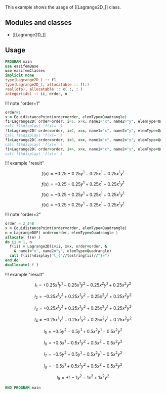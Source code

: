 This example shows the usage of [[Lagrange2D_]] class.

## Modules and classes

- [[Lagrange2D_]]

## Usage

```fortran
PROGRAM main
use easifemBase
use easifemClasses
implicit none
type(Lagrange2D_) :: f1
type(Lagrange2D_), allocatable :: f(:)
real(dfp), allocatable :: x( :, : )
integer(i4b) :: ii, order, n
```

!!! note "order=1"

```fortran
order=1
x = EquidistancePoint(order=order, elemType=Quadrangle)
f1=Lagrange2D( order=order, i=1, x=x, name1="x", name2="y", elemType=Quadrangle )
call f1%display( 'f(x)=' )
f1=Lagrange2D( order=order, i=2, x=x, name1="x", name2="y", elemType=Quadrangle )
call f1%display( 'f(x)=' )
f1=Lagrange2D( order=order, i=3, x=x, name1="x", name2="y", elemType=Quadrangle )
call f1%display( 'f(x)=' )
f1=Lagrange2D( order=order, i=4, x=x, name1="x", name2="y", elemType=Quadrangle )
call f1%display( 'f(x)=' )
```

!!! example "result"

$$
f(x)=+0.25-0.25 y^1-0.25x^1+0.25x^1 y^1
$$

$$
f(x)=+0.25-0.25 y^1+0.25x^1-0.25x^1 y^1
$$

$$
f(x)=+0.25+0.25 y^1+0.25x^1+0.25x^1 y^1
$$

$$
f(x)=+0.25+0.25 y^1-0.25x^1-0.25x^1 y^1
$$

!!! note "order=2"

```fortran
order = 2_I4B
x = EquidistancePoint(order=order, elemType=Quadrangle)
n = LagrangeDOF( order=order, elemType=Quadrangle )
allocate( f(n) )
do ii = 1, n
  f(ii) = Lagrange2D(i=ii, x=x, order=order, &
    & name1="x", name2="y", elemType=Quadrangle)
  call f(ii)%display("l_{"//tostring(ii)//"}=")
end do
deallocate( f )
```

!!! example "result"

$$
l_{1}=+0.25x^1 y^1-0.25x^1 y^2-0.25x^2 y^1+0.25x^2 y^2
$$

$$
l_{2}=-0.25x^1 y^1+0.25x^1 y^2-0.25x^2 y^1+0.25x^2 y^2
$$

$$
l_{3}=+0.25x^1 y^1+0.25x^1 y^2+0.25x^2 y^1+0.25x^2 y^2
$$

$$
l_{4}=-0.25x^1 y^1-0.25x^1 y^2+0.25x^2 y^1+0.25x^2 y^2
$$

$$
l_{5}=+0.5 y^2-0.5 y^1+0.5x^2 y^1-0.5x^2 y^2
$$

$$
l_{6}=+0.5x^1-0.5x^1 y^2+0.5x^2-0.5x^2 y^2
$$

$$
l_{7}=+0.5 y^2+0.5 y^1-0.5x^2 y^1-0.5x^2 y^2
$$

$$
l_{8}=-0.5x^1+0.5x^1 y^2+0.5x^2-0.5x^2 y^2
$$

$$
l_{9}=+1-1 y^2-1x^2+1x^2 y^2
$$

```fortran
END PROGRAM main
```
